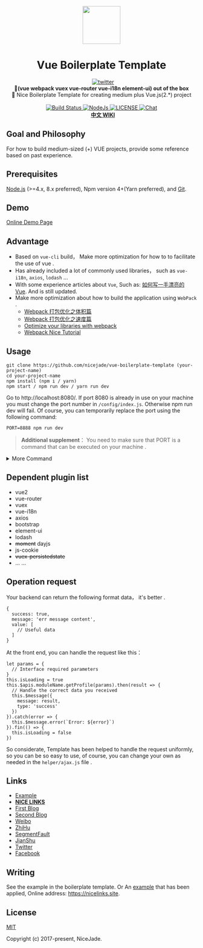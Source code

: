 <p align="center"><a href="https://vuejs.org" target="_blank"><img width="100"src="https://vuejs.org/images/logo.png"></a></p>

<h1 align="center"><strong>Vue Boilerplate Template</strong></h1>

<div align="center">
   <a href="https://twitter.com/intent/tweet?text=Cool:&url=https://github.com/nicejade/vue-boilerplate-template">
    <img src="https://img.shields.io/twitter/url/https://github.com/nicejade/vue-boilerplate-template/blob/master/assets/images/logo.svg?style=for-the-badge" alt="twitter">
  </a>
</div>

<div align="center">
  <strong>
    🍒(vue webpack vuex vue-router vue-i18n element-ui) out of the box
  </strong>
</div>

<div align="center">
🍎 Nice Boilerplate Template for creating medium plus Vue.js(2.*) project
</div>

<br>

<div align="center">
  <a href="https://circleci.com/gh/nicejade/vue-boilerplate-template">
    <img src="https://img.shields.io/circleci/project/nicejade/vue-boilerplate-template.svg" alt="Build Status">
  </a>
  <a href="https://nodejs.org/en/">
    <img src="https://img.shields.io/badge/node-%3E%3D%206.11.5-brightgreen.svg" alt="NodeJs">
  </a>
  <a href="https://github.com/nicejade/vue-boilerplate-template">
    <img src="https://img.shields.io/github/license/nicejade/vue-boilerplate-template.svg" alt="LICENSE">
  </a>
  <a href="https://spectrum.chat/nice-links">
    <img src="https://img.shields.io/badge/chat-on%20%20spectrum-green.svg" alt="Chat">
  </a>
</div>

<div align="center">
  <strong>
    <a rel="noreferrer noopener" target="_blank" href="https://jeffjade.com/2018/05/20/140-vue-webpack-boilerplate-template/">中文 WIKI</a>
  </strong>
</div>

## Goal and Philosophy

For how to build medium-sized (+) VUE projects, provide some reference based on past experience.

## Prerequisites

[Node.js](https://nodejs.org/en/) (>=4.x, 8.x preferred), Npm version 4+(Yarn preferred), and [Git](https://git-scm.com/).

## Demo

[Online Demo Page](https://blog.lovejade.cn/vue-boilerplate-template/)

## Advantage
- Based on `vue-cli` build， Make more optimization for how to to facilitate the use of vue .
- Has already included a lot of commonly used libraries， such as `vue-i18n`, `axios`, `lodash` ...
- With some experience articles about `Vue`, Such as: [如何写一手漂亮的 Vue](https://jeffjade.com/2017/03/11/120-how-to-write-vue-better/). And is still updated.
- Make more optimization about how to build the application using `WebPack` .
  - [Webpack 打包优化之体积篇](http://jeffjade.com/2017/08/06/124-webpack-packge-optimization-for-volume/)
  - [Webpack 打包优化之速度篇](http://jeffjade.com/2017/08/12/125-webpack-package-optimization-for-speed/)
  - [Optimize your libraries with webpack](https://github.com/GoogleChromeLabs/webpack-libs-optimizations)
  - [Webpack Nice Tutorial](https://github.com/nicejade/nice-front-end-tutorial/blob/master/tutorial/webpack-tutorial.md)

## Usage

```
git clone https://github.com/nicejade/vue-boilerplate-template (your-project-name)
cd your-project-name
npm install (npm i / yarn)
npm start / npm run dev / yarn run dev
```

Go to http://localhost:8080/. If port 8080 is already in use on your machine you must change the port number in `/config/index.js`. Otherwise npm run dev will fail. Of course, you can temporarily replace the port using the following command:

```
PORT=8888 npm run dev
```

>**Additional supplement**： You need to make sure that PORT is a command that can be executed on your machine .

<details>
<summary>More Command</summary>

```
npm run build
```
Equivalent execution `node build.js`, initiate a build project .

```
npm run build:dll
```
Equivalent execution `webpack --config build/webpack.dll.conf.js`, For more information see [webpack.DllPlugin](https://webpack.js.org/plugins/dll-plugin/).

```
npm run jarvis / yarn run jarvis
```

run [webpack-jarvis](https://github.com/zouhir/jarvis)(A very intelligent browser based Webpack dashboard)，In your browser open: localhost:1337 , you have it.

![JARVIS for Webpack](https://raw.githubusercontent.com/nicejade/vue-boilerplate-template/master/static/img/JARVIS%20for%20Webpack.png)

```bash
npm run pretest
```
Using nodejs to build the local server: http://localhost:3000/ , do a simple pre test for the code after the package.

```
npm run analyz
```

Webpack plugin and CLI utility that represents bundle content as convenient interactive zoomable treemap. It will automatically open this address：http://localhost:8888/ .

![webpack-bundle-analyzer](https://cloud.githubusercontent.com/assets/302213/20628702/93f72404-b338-11e6-92d4-9a365550a701.gif)

</details>

## Dependent plugin list

- vue2
- vue-router
- vuex
- vue-i18n
- axios
- bootstrap
- element-ui
- lodash
- ~~moment~~ dayjs
- js-cookie
- ~~vuex-persistedstate~~
- ... ...

## Operation request
Your backend can return the following format data， it's better .
```
{
  success: true,
  message: 'err message content',
  value: [
    // Useful data
  ]
}
```

At the front end, you can handle the request like this：
```
let params = {
  // Interface required parameters
}
this.isLoading = true
this.$apis.moduleName.getProfile(params).then(result => {
  // Handle the correct data you received
  this.$message({
    message: result,
    type: 'success'
  })
}).catch(error => {
  this.$message.error(`Error: ${error}`)
}).fin(() => {
  this.isLoading = false
})
```

So considerate, Template has been helped to handle the request uniformly, so you can be so easy to use, of course, you can change your own as needed in the `helper/ajax.js` file .

## Links

- [Example](https://github.com/nicejade/nicelinks-vue-client)
- [**NICE LINKS**](https://nicelinks.site?from=github)
- [First Blog](https://jeffjade.com)
- [Second Blog](https://blog.lovejade.cn/)
- [Weibo](http://weibo.com/jeffjade)
- [ZhiHu](https://www.zhihu.com/people/yang-qiong-pu/)
- [SegmentFault](https://segmentfault.com/u/jeffjade)
- [JianShu](http://www.jianshu.com/u/9aae3d8f4c3d)
- [Twitter](https://twitter.com/jeffjade2)
- [Facebook](https://www.facebook.com/yang.gang.jade)

## Writing

See the example in the boilerplate template. Or An [example](https://github.com/nicejade/nicelinks-vue-client) that has been applied, Online address: https://nicelinks.site.

## License

[MIT](http://opensource.org/licenses/MIT)

Copyright (c) 2017-present, NiceJade.
